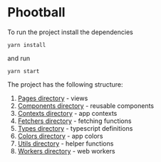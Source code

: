 # Phootball

To run the project install the dependencies

```shell
yarn install
```

and run

```shell
yarn start
```

The project has the following structure:

1.  [Pages directory](./src/pages) - views
2.  [Components directory](./src/components) - reusable components
3.  [Contexts directory](./src/contexts) - app contexts
4.  [Fetchers directory](./src/fetchers) - fetching functions
5.  [Types directory](./src/types) - typescript definitions
6.  [Colors directory](./src/colors) - app colors
7.  [Utils directory](./src/utils) - helper functions
7.  [Workers directory](./src/worker) - web workers

